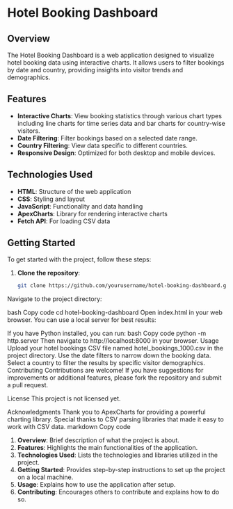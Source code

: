 # Hotel Booking Dashboard

## Overview

The Hotel Booking Dashboard is a web application designed to visualize hotel booking data using interactive charts. It allows users to filter bookings by date and country, providing insights into visitor trends and demographics.

## Features

- **Interactive Charts**: View booking statistics through various chart types including line charts for time series data and bar charts for country-wise visitors.
- **Date Filtering**: Filter bookings based on a selected date range.
- **Country Filtering**: View data specific to different countries.
- **Responsive Design**: Optimized for both desktop and mobile devices.

## Technologies Used

- **HTML**: Structure of the web application
- **CSS**: Styling and layout
- **JavaScript**: Functionality and data handling
- **ApexCharts**: Library for rendering interactive charts
- **Fetch API**: For loading CSV data

## Getting Started

To get started with the project, follow these steps:

1. **Clone the repository**:
   ```bash
   git clone https://github.com/yourusername/hotel-booking-dashboard.git
Navigate to the project directory:

bash
Copy code
cd hotel-booking-dashboard
Open index.html in your web browser. You can use a local server for best results:

If you have Python installed, you can run:
bash
Copy code
python -m http.server
Then navigate to http://localhost:8000 in your browser.
Usage
Upload your hotel bookings CSV file named hotel_bookings_1000.csv in the project directory.
Use the date filters to narrow down the booking data.
Select a country to filter the results by specific visitor demographics.
Contributing
Contributions are welcome! If you have suggestions for improvements or additional features, please fork the repository and submit a pull request.

License
This project is not licensed yet.

Acknowledgments
Thank you to ApexCharts for providing a powerful charting library.
Special thanks to CSV parsing libraries that made it easy to work with CSV data.
markdown
Copy code



1. **Overview**: Brief description of what the project is about.
2. **Features**: Highlights the main functionalities of the application.
3. **Technologies Used**: Lists the technologies and libraries utilized in the project.
4. **Getting Started**: Provides step-by-step instructions to set up the project on a local machine.
5. **Usage**: Explains how to use the application after setup.
6. **Contributing**: Encourages others to contribute and explains how to do so.






